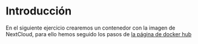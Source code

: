 # Introducción

En el siguiente ejercicio crearemos un contenedor con la imagen de NextCloud, para ello hemos seguido los pasos de [la página de docker hub](https://hub.docker.com/_/nextcloud)

